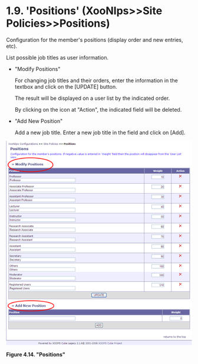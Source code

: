 # 1.9. 'Positions' \(XooNIps&gt;&gt;Site Policies&gt;&gt;Positions\)

Configuration for the member's positions \(display order and new entries, etc\).

List possible job titles as user information.

* "Modify Positions"

  For changing job titles and their orders, enter the information in the textbox and click on the \[UPDATE\] button.

  The result will be displayed on a user list by the indicated order.

  By clicking on the icon at "Action", the indicated field will be deleted.

* "Add New Position"

  Add a new job title. Enter a new job title in the field and click on \[Add\].

![&quot;Positions&quot;](../../.gitbook/assets/xoonips-policy14.png)

**Figure 4.14. "Positions"**

